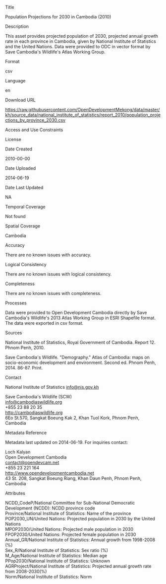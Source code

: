 Title

Population Projections for 2030 in Cambodia (2010)

Description

This asset provides projected population of 2030, projected annual growth rate in each province in Cambodia, given by National Institute of Statistics and the United Nations. Data were provided to ODC in vector format by Save Cambodia's Wildlife's Atlas Working Group.

Format

csv

Language

en

Download URL

https://raw.githubusercontent.com/OpenDevelopmentMekong/data/master/kh/source_data/national_institute_of_statistics/report_2010/population_projections_by_province_2030.csv

Access and Use Constraints



License



Date Created

2010-00-00

Date Uploaded

2014-06-19

Date Last Updated

NA

Temporal Coverage

Not found

Spatial Coverage

Cambodia

Accuracy

There are no known issues with accuracy.

Logical Consistency

There are no known issues with logical consistency.

Completeness

There are no known issues with completeness.

Processes

Data were provided to Open Development Cambodia directly by Save Cambodia's Wildlife's 2013 Atlas Working Group in ESRI Shapefile format. The data were exported in csv format.

Sources

National Institute of Statistics, Royal Government of Cambodia. Report 12. Phnom Penh, 2010.

Save Cambodia's Wildlife. "Demography." Atlas of Cambodia: maps on socio-economic development and environment. Second ed. Phnom Penh, 2014. 86-87. Print.

Contact

National Institute of Statistics
info@nis.gov.kh

Save Cambodia's Wildlife (SCW)  
info@cambodiaswildlife.org  
+855 23 88 20 35  
http://cambodiaswildlife.org  
6Eo St.570, Sangkat Boeung Kak 2, Khan Tuol Kork, Phnom Penh, Cambodia  

Metadata Reference

Metadata last updated on 2014-06-19. For inquiries contact:

Loch Kalyan  
Open Development Cambodia  
contact@opendevcam.net  
+855 23 221 164  
http://www.opendevelopmentcambodia.net  
43 St. 208, Sangkat Boeung Riang, Khan Daun Penh, Phnom Penh, Cambodia 

Attributes

NCDD_CodeP/National Committee for Sub-National Democratic Development (NCDD): NCDD province code  
Province/National Institute of Statistics: Name of the province  
POP2030_UN/United Nations: Projected population in 2030 by the United Nations  
MPOP2030/United Nations: Projected male population in 2030  
FPOP2030/United Nations: Projected female population in 2030  
Annual_GR/National Institute of Statistics: Annual growth from 1998-2008 (%)  
Sex_R/National Institute of Statistics: Sex ratio (%)  
M_Age/National Institute of Statistics: Median age  
PPop2030/National Institute of Statistics: Unknown  
AGRProject/National Institute of Statistics: Projected annual growth rate from 2008-2030(%)  
Norm/National Institute of Statistics: Norm  


